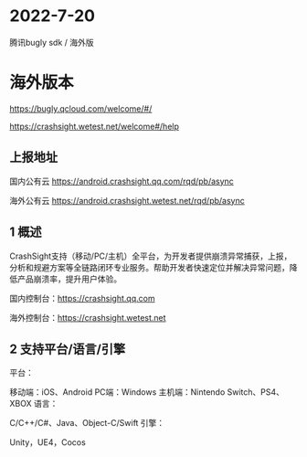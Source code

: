 # 2022-7-20

腾讯bugly sdk / 海外版

# 海外版本

https://bugly.qcloud.com/welcome/#/

https://crashsight.wetest.net/welcome#/help

## 上报地址

国内公有云 https://android.crashsight.qq.com/rqd/pb/async

海外公有云 https://android.crashsight.wetest.net/rqd/pb/async

## 1 概述

CrashSight支持（移动/PC/主机）全平台，为开发者提供崩溃异常捕获，上报，分析和规避方案等全链路闭环专业服务。帮助开发者快速定位并解决异常问题，降低产品崩溃率，提升用户体验。

国内控制台：https://crashsight.qq.com

海外控制台：https://crashsight.wetest.net

## 2 支持平台/语言/引擎

平台：

移动端：iOS、Android
PC端：Windows
主机端：Nintendo Switch、PS4、XBOX
语言：

C/C++/C#、Java、Object-C/Swift
引擎：

Unity，UE4，Cocos